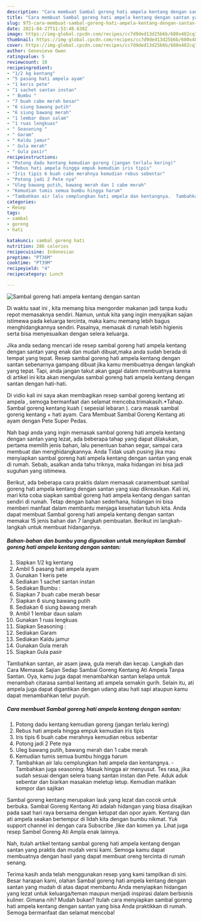 ```yaml
---
description: "Cara membuat Sambal goreng hati ampela kentang dengan santan yang lezat Untuk Jualan"
title: "Cara membuat Sambal goreng hati ampela kentang dengan santan yang lezat Untuk Jualan"
slug: 975-cara-membuat-sambal-goreng-hati-ampela-kentang-dengan-santan-yang-lezat-untuk-jualan
date: 2021-04-27T11:53:48.638Z
image: https://img-global.cpcdn.com/recipes/cc7d9ded13d25b6b/680x482cq70/sambal-goreng-hati-ampela-kentang-dengan-santan-foto-resep-utama.jpg
thumbnail: https://img-global.cpcdn.com/recipes/cc7d9ded13d25b6b/680x482cq70/sambal-goreng-hati-ampela-kentang-dengan-santan-foto-resep-utama.jpg
cover: https://img-global.cpcdn.com/recipes/cc7d9ded13d25b6b/680x482cq70/sambal-goreng-hati-ampela-kentang-dengan-santan-foto-resep-utama.jpg
author: Genevieve Owen
ratingvalue: 5
reviewcount: 10
recipeingredient:
- "1/2 kg kentang"
- "5 pasang hati ampela ayam"
- "1 keris pete"
- "1 sachet santan instan"
- " Bumbu "
- "7 buah cabe merah besar"
- "6 siung bawang putih"
- "6 siung bawang merah"
- "1 lembar daun salam"
- "1 ruas lengkuas"
- " Seasoning "
- " Garam"
- " Kaldu jamur"
- " Gula merah"
- " Gula pasir"
recipeinstructions:
- "Potong dadu kentang kemudian goreng (jangan terlalu kering)"
- "Rebus hati ampela hingga empuk kemudian iris tipis"
- "Iris tipis 6 buah cabe merahnya kemudian rebus sebentar"
- "Potong jadi 2 Pete nya"
- "Uleg bawang putih, bawang merah dan 1 cabe merah"
- "Kemudian tumis semua bumbu hingga harum"
- "Tambahkan air lalu cemplungkan hati ampela dan kentangnya.  Tambahkan juga seasoning. Masak hingga air menyusut. Tes rasa, jika sudah sesuai dengan selera tuang santan instan dan Pete. Aduk aduk sebentar dan biarkan masakan meletup letup. Kemudian matikan kompor dan sajikan"
categories:
- Resep
tags:
- sambal
- goreng
- hati

katakunci: sambal goreng hati 
nutrition: 286 calories
recipecuisine: Indonesian
preptime: "PT36M"
cooktime: "PT39M"
recipeyield: "4"
recipecategory: Lunch

---
```



![Sambal goreng hati ampela kentang dengan santan](https://img-global.cpcdn.com/recipes/cc7d9ded13d25b6b/680x482cq70/sambal-goreng-hati-ampela-kentang-dengan-santan-foto-resep-utama.jpg)

Di waktu  saat ini , kita memang bisa mengorder makanan jadi tanpa kudu repot memasaknya sendiri. Namun, untuk kita yang ingin menyajikan sajian istimewa pada keluarga tercinta, maka kamu memang lebih bagus menghidangkannya sendiri. Pasalnya, memasak di rumah lebih higienis serta bisa menyesuaikan dengan selera keluarga.

Jika anda sedang mencari ide resep sambal goreng hati ampela kentang dengan santan yang enak dan mudah dibuat,maka anda sudah berada di tempat yang tepat. Resep sambal goreng hati ampela kentang dengan santan  sebenarnya gampang dibuat jika kamu membuatnya dengan langkah yang tepat. Tapi, anda jangan takut akan gagal dalam membuatnya 
karena di artikel ini kita akan mengulas sambal goreng hati ampela kentang dengan santan dengan hati-hati.  

Di vidio kali ini saya akan membagikan resep sambal goreng kentang ati ampela , semoga bermanfaat dan selamat mencoba.trimakasih.*Tahap. Sambal goreng kentang kuah ( sepesial lebaran ). cara masak sambal goreng kentang + hati ayam. Cara Membuat Sambal Goreng Kentang ati ayam dengan Pete Super Pedas.

Nah bagi anda yang ingin memasak sambal goreng hati ampela kentang dengan santan yang lezat, ada beberapa tahap yang dapat dilakukan, pertama memilih jenis bahan, lalu penentuan bahan segar, sampai cara membuat dan menghidangkannya. Anda Tidak usah pusing jika mau menyiapkan sambal goreng hati ampela kentang dengan santan yang enak di rumah. Sebab, asalkan anda  tahu triknya, maka hidangan ini bisa jadi suguhan yang istimewa.

Berikut, ada beberapa cara praktis  dalam memasak caramembuat sambal goreng hati ampela kentang dengan santan yang siap dikreasikan. Kali ini, mari kita coba siapkan sambal goreng hati ampela kentang dengan santan sendiri di rumah. Tetap dengan bahan sederhana, hidangan ini bisa memberi manfaat dalam membantu menjaga kesehatan tubuh kita. Anda dapat membuat Sambal goreng hati ampela kentang dengan santan memakai 15 jenis bahan dan 7 langkah pembuatan. Berikut ini langkah-langkah untuk membuat hidangannya.

<!--inarticleads1-->

##### Bahan-bahan dan bumbu yang digunakan untuk menyiapkan Sambal goreng hati ampela kentang dengan santan:

1. Siapkan 1/2 kg kentang
1. Ambil 5 pasang hati ampela ayam
1. Gunakan 1 keris pete
1. Sediakan 1 sachet santan instan
1. Sediakan  Bumbu :
1. Siapkan 7 buah cabe merah besar
1. Siapkan 6 siung bawang putih
1. Sediakan 6 siung bawang merah
1. Ambil 1 lembar daun salam
1. Gunakan 1 ruas lengkuas
1. Siapkan  Seasoning :
1. Sediakan  Garam
1. Sediakan  Kaldu jamur
1. Gunakan  Gula merah
1. Siapkan  Gula pasir


Tambahkan santan, air asam jawa, gula merah dan kecap. Langkah dan Cara Memasak Sajian Sedap Sambal Goreng Kentang Ati Ampela Tanpa Santan. Oya, kamu juga dapat menambahkan santan kelapa untuk menambah citarasa sambal kentang ati ampela semakin gurih. Selain itu, ati ampela juga dapat digantikan dengan udang atau hati sapi ataupun kamu dapat menambahkan telur puyuh. 

<!--inarticleads2-->

##### Cara membuat Sambal goreng hati ampela kentang dengan santan:

1. Potong dadu kentang kemudian goreng (jangan terlalu kering)
1. Rebus hati ampela hingga empuk kemudian iris tipis
1. Iris tipis 6 buah cabe merahnya kemudian rebus sebentar
1. Potong jadi 2 Pete nya
1. Uleg bawang putih, bawang merah dan 1 cabe merah
1. Kemudian tumis semua bumbu hingga harum
1. Tambahkan air lalu cemplungkan hati ampela dan kentangnya.  - Tambahkan juga seasoning. Masak hingga air menyusut. Tes rasa, jika sudah sesuai dengan selera tuang santan instan dan Pete. Aduk aduk sebentar dan biarkan masakan meletup letup. Kemudian matikan kompor dan sajikan


Sambal goreng kentang merupakan lauk yang lezat dan cocok untuk berbuka. Sambal Goreng Kentang Ati adalah hidangan yang biasa disajikan pada saat hari raya bersama dengan ketupat dan opor ayam. Kentang dan ati ampela seakan bertempur di lidah kita dengan bumbu nikmat. Yuk support channel ini dengan cara Subscribe ,like dan komen ya. Lihat juga resep Sambel Goreng Ati Ampla enak lainnya. 

Nah, itulah artikel tentang  sambal goreng hati ampela kentang dengan santan  yang praktis dan mudah versi kami. Semoga kamu dapat membuatnya dengan hasil yang dapat membuat oreng tercinta di rumah senang. 

Terima kasih anda telah menggunakan resep yang kami tampilkan di sini. Besar harapan kami, olahan  Sambal goreng hati ampela kentang dengan santan yang mudah di atas dapat membantu Anda menyiapkan hidangan yang lezat untuk keluarga/teman maupun menjadi inspirasi dalam berbisnis kuliner. Gimana nih? Mudah bukan? Itulah cara menyiapkan sambal goreng hati ampela kentang dengan santan yang bisa Anda praktikkan di rumah. Semoga bermanfaat dan selamat mencoba!

